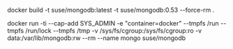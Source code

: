 docker build -t suse/mongodb:latest -t suse/mongodb:0.53 --force-rm .


docker run -ti --cap-add SYS_ADMIN -e "container=docker" --tmpfs /run --tmpfs /run/lock --tmpfs /tmp -v /sys/fs/cgroup:/sys/fs/cgroup:ro -v data:/var/lib/mongodb:rw --rm --name mongo suse/mongodb
